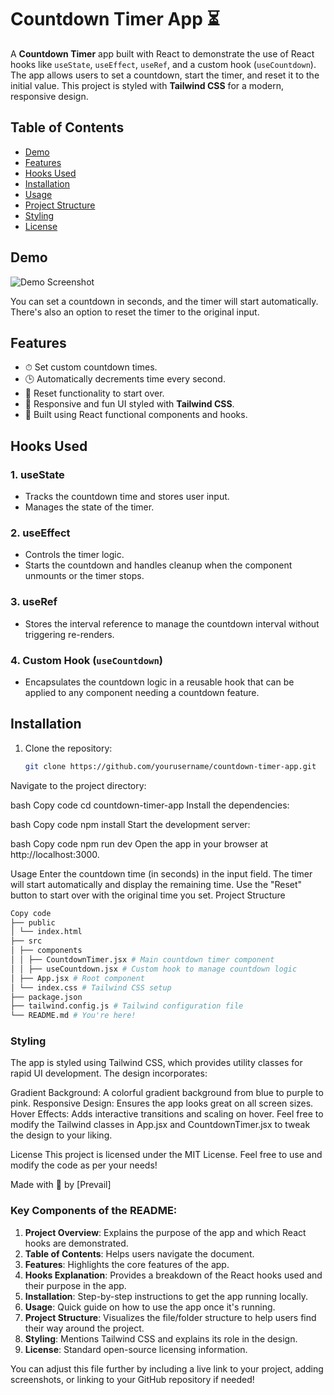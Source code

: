 # Countdown Timer App ⏳

A **Countdown Timer** app built with React to demonstrate the use of React hooks like `useState`, `useEffect`, `useRef`, and a custom hook (`useCountdown`). The app allows users to set a countdown, start the timer, and reset it to the initial value. This project is styled with **Tailwind CSS** for a modern, responsive design.

## Table of Contents

- [Demo](#demo)
- [Features](#features)
- [Hooks Used](#hooks-used)
- [Installation](#installation)
- [Usage](#usage)
- [Project Structure](#project-structure)
- [Styling](#styling)
- [License](#license)

## Demo

![Demo Screenshot](/flexiweek5/public/Screenshot.png)

You can set a countdown in seconds, and the timer will start automatically. There's also an option to reset the timer to the original input.

## Features

- ⏱ Set custom countdown times.
- 🕒 Automatically decrements time every second.
- 🔄 Reset functionality to start over.
- 🎨 Responsive and fun UI styled with **Tailwind CSS**.
- 🚀 Built using React functional components and hooks.

## Hooks Used

### 1. **useState**

- Tracks the countdown time and stores user input.
- Manages the state of the timer.

### 2. **useEffect**

- Controls the timer logic.
- Starts the countdown and handles cleanup when the component unmounts or the timer stops.

### 3. **useRef**

- Stores the interval reference to manage the countdown interval without triggering re-renders.

### 4. **Custom Hook (`useCountdown`)**

- Encapsulates the countdown logic in a reusable hook that can be applied to any component needing a countdown feature.

## Installation

1. Clone the repository:
   ```bash
   git clone https://github.com/yourusername/countdown-timer-app.git
   ```

Navigate to the project directory:

bash
Copy code
cd countdown-timer-app
Install the dependencies:

bash
Copy code
npm install
Start the development server:

bash
Copy code
npm run dev
Open the app in your browser at http://localhost:3000.

Usage
Enter the countdown time (in seconds) in the input field.
The timer will start automatically and display the remaining time.
Use the "Reset" button to start over with the original time you set.
Project Structure

```bash
Copy code
├── public
│ └── index.html
├── src
│ ├── components
│ │ ├── CountdownTimer.jsx # Main countdown timer component
│ │ ├── useCountdown.jsx # Custom hook to manage countdown logic
│ ├── App.jsx # Root component
│ └── index.css # Tailwind CSS setup
├── package.json
├── tailwind.config.js # Tailwind configuration file
└── README.md # You're here!
```

### Styling

The app is styled using Tailwind CSS, which provides utility classes for rapid UI development. The design incorporates:

Gradient Background: A colorful gradient background from blue to purple to pink.
Responsive Design: Ensures the app looks great on all screen sizes.
Hover Effects: Adds interactive transitions and scaling on hover.
Feel free to modify the Tailwind classes in App.jsx and CountdownTimer.jsx to tweak the design to your liking.

License
This project is licensed under the MIT License. Feel free to use and modify the code as per your needs!

Made with 💙 by [Prevail]

### Key Components of the README:

1. **Project Overview**: Explains the purpose of the app and which React hooks are demonstrated.
2. **Table of Contents**: Helps users navigate the document.
3. **Features**: Highlights the core features of the app.
4. **Hooks Explanation**: Provides a breakdown of the React hooks used and their purpose in the app.
5. **Installation**: Step-by-step instructions to get the app running locally.
6. **Usage**: Quick guide on how to use the app once it's running.
7. **Project Structure**: Visualizes the file/folder structure to help users find their way around the project.
8. **Styling**: Mentions Tailwind CSS and explains its role in the design.
9. **License**: Standard open-source licensing information.

You can adjust this file further by including a live link to your project, adding screenshots, or linking to your GitHub repository if needed!

